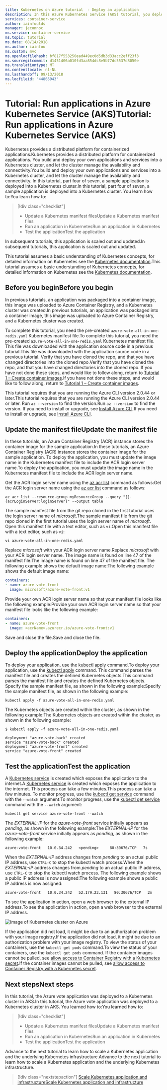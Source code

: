 ```yaml
---
title: Kubernetes on Azure tutorial  - Deploy an application
description: In this Azure Kubernetes Service (AKS) tutorial, you deploy a multi-container application to your cluster using a custom image stored in Azure Container Registry.
services: container-service
author: iainfoulds
manager: jeconnoc
ms.service: container-service
ms.topic: tutorial
ms.date: 08/14/2018
ms.author: iainfou
ms.custom: mvc
ms.openlocfilehash: bf817f553250ead449ec0d5db3d33acc2eff23f3
ms.sourcegitcommit: d1451406a010fd3aa854dc8e5b77dc5537d8050e
ms.translationtype: MT
ms.contentlocale: nl-NL
ms.lasthandoff: 09/13/2018
ms.locfileid: "44865943"
---
```

# <a name="tutorial-run-applications-in-azure-kubernetes-service-aks"></a><span data-ttu-id="95524-103">Tutorial: Run applications in Azure Kubernetes Service (AKS)</span><span class="sxs-lookup"><span data-stu-id="95524-103">Tutorial: Run applications in Azure Kubernetes Service (AKS)</span></span>

<span data-ttu-id="95524-104">Kubernetes provides a distributed platform for containerized applications.</span><span class="sxs-lookup"><span data-stu-id="95524-104">Kubernetes provides a distributed platform for containerized applications.</span></span> <span data-ttu-id="95524-105">You build and deploy your own applications and services into a Kubernetes cluster, and let the cluster manage the availability and connectivity.</span><span class="sxs-lookup"><span data-stu-id="95524-105">You build and deploy your own applications and services into a Kubernetes cluster, and let the cluster manage the availability and connectivity.</span></span> <span data-ttu-id="95524-106">In this tutorial, part four of seven, a sample application is deployed into a Kubernetes cluster.</span><span class="sxs-lookup"><span data-stu-id="95524-106">In this tutorial, part four of seven, a sample application is deployed into a Kubernetes cluster.</span></span> <span data-ttu-id="95524-107">You learn how to:</span><span class="sxs-lookup"><span data-stu-id="95524-107">You learn how to:</span></span>

> [!div class="checklist"]
> * <span data-ttu-id="95524-108">Update a Kubernetes manifest files</span><span class="sxs-lookup"><span data-stu-id="95524-108">Update a Kubernetes manifest files</span></span>
> * <span data-ttu-id="95524-109">Run an application in Kubernetes</span><span class="sxs-lookup"><span data-stu-id="95524-109">Run an application in Kubernetes</span></span>
> * <span data-ttu-id="95524-110">Test the application</span><span class="sxs-lookup"><span data-stu-id="95524-110">Test the application</span></span>

<span data-ttu-id="95524-111">In subsequent tutorials, this application is scaled out and updated.</span><span class="sxs-lookup"><span data-stu-id="95524-111">In subsequent tutorials, this application is scaled out and updated.</span></span>

<span data-ttu-id="95524-112">This tutorial assumes a basic understanding of Kubernetes concepts, for detailed information on Kubernetes see the [Kubernetes documentation][kubernetes-documentation].</span><span class="sxs-lookup"><span data-stu-id="95524-112">This tutorial assumes a basic understanding of Kubernetes concepts, for detailed information on Kubernetes see the [Kubernetes documentation][kubernetes-documentation].</span></span>

## <a name="before-you-begin"></a><span data-ttu-id="95524-113">Before you begin</span><span class="sxs-lookup"><span data-stu-id="95524-113">Before you begin</span></span>

<span data-ttu-id="95524-114">In previous tutorials, an application was packaged into a container image, this image was uploaded to Azure Container Registry, and a Kubernetes cluster was created.</span><span class="sxs-lookup"><span data-stu-id="95524-114">In previous tutorials, an application was packaged into a container image, this image was uploaded to Azure Container Registry, and a Kubernetes cluster was created.</span></span>

<span data-ttu-id="95524-115">To complete this tutorial, you need the pre-created `azure-vote-all-in-one-redis.yaml` Kubernetes manifest file.</span><span class="sxs-lookup"><span data-stu-id="95524-115">To complete this tutorial, you need the pre-created `azure-vote-all-in-one-redis.yaml` Kubernetes manifest file.</span></span> <span data-ttu-id="95524-116">This file was downloaded with the application source code in a previous tutorial.</span><span class="sxs-lookup"><span data-stu-id="95524-116">This file was downloaded with the application source code in a previous tutorial.</span></span> <span data-ttu-id="95524-117">Verify that you have cloned the repo, and that you have changed directories into the cloned repo.</span><span class="sxs-lookup"><span data-stu-id="95524-117">Verify that you have cloned the repo, and that you have changed directories into the cloned repo.</span></span> <span data-ttu-id="95524-118">If you have not done these steps, and would like to follow along, return to [Tutorial 1 – Create container images][aks-tutorial-prepare-app].</span><span class="sxs-lookup"><span data-stu-id="95524-118">If you have not done these steps, and would like to follow along, return to [Tutorial 1 – Create container images][aks-tutorial-prepare-app].</span></span>

<span data-ttu-id="95524-119">This tutorial requires that you are running the Azure CLI version 2.0.44 or later.</span><span class="sxs-lookup"><span data-stu-id="95524-119">This tutorial requires that you are running the Azure CLI version 2.0.44 or later.</span></span> <span data-ttu-id="95524-120">Run `az --version` to find the version.</span><span class="sxs-lookup"><span data-stu-id="95524-120">Run `az --version` to find the version.</span></span> <span data-ttu-id="95524-121">If you need to install or upgrade, see [Install Azure CLI][azure-cli-install].</span><span class="sxs-lookup"><span data-stu-id="95524-121">If you need to install or upgrade, see [Install Azure CLI][azure-cli-install].</span></span>

## <a name="update-the-manifest-file"></a><span data-ttu-id="95524-122">Update the manifest file</span><span class="sxs-lookup"><span data-stu-id="95524-122">Update the manifest file</span></span>

<span data-ttu-id="95524-123">In these tutorials, an Azure Container Registry (ACR) instance stores the container image for the sample application.</span><span class="sxs-lookup"><span data-stu-id="95524-123">In these tutorials, an Azure Container Registry (ACR) instance stores the container image for the sample application.</span></span> <span data-ttu-id="95524-124">To deploy the application, you must update the image name in the Kubernetes manifest file to include the ACR login server name.</span><span class="sxs-lookup"><span data-stu-id="95524-124">To deploy the application, you must update the image name in the Kubernetes manifest file to include the ACR login server name.</span></span>

<span data-ttu-id="95524-125">Get the ACR login server name using the [az acr list][az-acr-list] command as follows:</span><span class="sxs-lookup"><span data-stu-id="95524-125">Get the ACR login server name using the [az acr list][az-acr-list] command as follows:</span></span>

```azurecli
az acr list --resource-group myResourceGroup --query "[].{acrLoginServer:loginServer}" --output table
```

<span data-ttu-id="95524-126">The sample manifest file from the git repo cloned in the first tutorial uses the login server name of *microsoft*.</span><span class="sxs-lookup"><span data-stu-id="95524-126">The sample manifest file from the git repo cloned in the first tutorial uses the login server name of *microsoft*.</span></span> <span data-ttu-id="95524-127">Open this manifest file with a text editor, such as `vi`:</span><span class="sxs-lookup"><span data-stu-id="95524-127">Open this manifest file with a text editor, such as `vi`:</span></span>

```console
vi azure-vote-all-in-one-redis.yaml
```

<span data-ttu-id="95524-128">Replace *microsoft* with your ACR login server name.</span><span class="sxs-lookup"><span data-stu-id="95524-128">Replace *microsoft* with your ACR login server name.</span></span> <span data-ttu-id="95524-129">The image name is found on line 47 of the manifest file.</span><span class="sxs-lookup"><span data-stu-id="95524-129">The image name is found on line 47 of the manifest file.</span></span> <span data-ttu-id="95524-130">The following example shows the default image name:</span><span class="sxs-lookup"><span data-stu-id="95524-130">The following example shows the default image name:</span></span>

```yaml
containers:
- name: azure-vote-front
  image: microsoft/azure-vote-front:v1
```

<span data-ttu-id="95524-131">Provide your own ACR login server name so that your manifest file looks like the following example:</span><span class="sxs-lookup"><span data-stu-id="95524-131">Provide your own ACR login server name so that your manifest file looks like the following example:</span></span>

```yaml
containers:
- name: azure-vote-front
  image: <acrName>.azurecr.io/azure-vote-front:v1
```

<span data-ttu-id="95524-132">Save and close the file.</span><span class="sxs-lookup"><span data-stu-id="95524-132">Save and close the file.</span></span>

## <a name="deploy-the-application"></a><span data-ttu-id="95524-133">Deploy the application</span><span class="sxs-lookup"><span data-stu-id="95524-133">Deploy the application</span></span>

<span data-ttu-id="95524-134">To deploy your application, use the [kubectl apply][kubectl-apply] command.</span><span class="sxs-lookup"><span data-stu-id="95524-134">To deploy your application, use the [kubectl apply][kubectl-apply] command.</span></span> <span data-ttu-id="95524-135">This command parses the manifest file and creates the defined Kubernetes objects.</span><span class="sxs-lookup"><span data-stu-id="95524-135">This command parses the manifest file and creates the defined Kubernetes objects.</span></span> <span data-ttu-id="95524-136">Specify the sample manifest file, as shown in the following example:</span><span class="sxs-lookup"><span data-stu-id="95524-136">Specify the sample manifest file, as shown in the following example:</span></span>

```console
kubectl apply -f azure-vote-all-in-one-redis.yaml
```

<span data-ttu-id="95524-137">The Kubernetes objects are created within the cluster, as shown in the following example:</span><span class="sxs-lookup"><span data-stu-id="95524-137">The Kubernetes objects are created within the cluster, as shown in the following example:</span></span>

```
$ kubectl apply -f azure-vote-all-in-one-redis.yaml

deployment "azure-vote-back" created
service "azure-vote-back" created
deployment "azure-vote-front" created
service "azure-vote-front" created
```

## <a name="test-the-application"></a><span data-ttu-id="95524-138">Test the application</span><span class="sxs-lookup"><span data-stu-id="95524-138">Test the application</span></span>

<span data-ttu-id="95524-139">A [Kubernetes service][kubernetes-service] is created which exposes the application to the internet.</span><span class="sxs-lookup"><span data-stu-id="95524-139">A [Kubernetes service][kubernetes-service] is created which exposes the application to the internet.</span></span> <span data-ttu-id="95524-140">This process can take a few minutes.</span><span class="sxs-lookup"><span data-stu-id="95524-140">This process can take a few minutes.</span></span> <span data-ttu-id="95524-141">To monitor progress, use the [kubectl get service][kubectl-get] command with the `--watch` argument:</span><span class="sxs-lookup"><span data-stu-id="95524-141">To monitor progress, use the [kubectl get service][kubectl-get] command with the `--watch` argument:</span></span>

```console
kubectl get service azure-vote-front --watch
```

<span data-ttu-id="95524-142">The *EXTERNAL-IP* for the *azure-vote-front* service initially appears as *pending*, as shown in the following example:</span><span class="sxs-lookup"><span data-stu-id="95524-142">The *EXTERNAL-IP* for the *azure-vote-front* service initially appears as *pending*, as shown in the following example:</span></span>

```
azure-vote-front   10.0.34.242   <pending>     80:30676/TCP   7s
```

<span data-ttu-id="95524-143">When the *EXTERNAL-IP* address changes from *pending* to an actual public IP address, use `CTRL-C` to stop the kubectl watch process.</span><span class="sxs-lookup"><span data-stu-id="95524-143">When the *EXTERNAL-IP* address changes from *pending* to an actual public IP address, use `CTRL-C` to stop the kubectl watch process.</span></span> <span data-ttu-id="95524-144">The following example shows a public IP address is now assigned:</span><span class="sxs-lookup"><span data-stu-id="95524-144">The following example shows a public IP address is now assigned:</span></span>

```
azure-vote-front   10.0.34.242   52.179.23.131   80:30676/TCP   2m
```

<span data-ttu-id="95524-145">To see the application in action, open a web browser to the external IP address.</span><span class="sxs-lookup"><span data-stu-id="95524-145">To see the application in action, open a web browser to the external IP address.</span></span>

![Image of Kubernetes cluster on Azure](media/container-service-kubernetes-tutorials/azure-vote.png)

<span data-ttu-id="95524-147">If the application did not load, it might be due to an authorization problem with your image registry.</span><span class="sxs-lookup"><span data-stu-id="95524-147">If the application did not load, it might be due to an authorization problem with your image registry.</span></span> <span data-ttu-id="95524-148">To view the status of your containers, use the `kubectl get pods` command.</span><span class="sxs-lookup"><span data-stu-id="95524-148">To view the status of your containers, use the `kubectl get pods` command.</span></span> <span data-ttu-id="95524-149">If the container images cannot be pulled, see [allow access to Container Registry with a Kubernetes secret](https://docs.microsoft.com/azure/container-registry/container-registry-auth-aks#access-with-kubernetes-secret).</span><span class="sxs-lookup"><span data-stu-id="95524-149">If the container images cannot be pulled, see [allow access to Container Registry with a Kubernetes secret](https://docs.microsoft.com/azure/container-registry/container-registry-auth-aks#access-with-kubernetes-secret).</span></span>

## <a name="next-steps"></a><span data-ttu-id="95524-150">Next steps</span><span class="sxs-lookup"><span data-stu-id="95524-150">Next steps</span></span>

<span data-ttu-id="95524-151">In this tutorial, the Azure vote application was deployed to a Kubernetes cluster in AKS.</span><span class="sxs-lookup"><span data-stu-id="95524-151">In this tutorial, the Azure vote application was deployed to a Kubernetes cluster in AKS.</span></span> <span data-ttu-id="95524-152">You learned how to:</span><span class="sxs-lookup"><span data-stu-id="95524-152">You learned how to:</span></span>

> [!div class="checklist"]
> * <span data-ttu-id="95524-153">Update a Kubernetes manifest files</span><span class="sxs-lookup"><span data-stu-id="95524-153">Update a Kubernetes manifest files</span></span>
> * <span data-ttu-id="95524-154">Run an application in Kubernetes</span><span class="sxs-lookup"><span data-stu-id="95524-154">Run an application in Kubernetes</span></span>
> * <span data-ttu-id="95524-155">Test the application</span><span class="sxs-lookup"><span data-stu-id="95524-155">Test the application</span></span>

<span data-ttu-id="95524-156">Advance to the next tutorial to learn how to scale a Kubernetes application and the underlying Kubernetes infrastructure.</span><span class="sxs-lookup"><span data-stu-id="95524-156">Advance to the next tutorial to learn how to scale a Kubernetes application and the underlying Kubernetes infrastructure.</span></span>

> [!div class="nextstepaction"]
> <span data-ttu-id="95524-157">[Scale Kubernetes application and infrastructure][aks-tutorial-scale]</span><span class="sxs-lookup"><span data-stu-id="95524-157">[Scale Kubernetes application and infrastructure][aks-tutorial-scale]</span></span>

<!-- LINKS - external -->
[kubectl-apply]: https://kubernetes.io/docs/reference/generated/kubectl/kubectl-commands#apply
[kubectl-create]: https://kubernetes.io/docs/reference/generated/kubectl/kubectl-commands#create
[kubectl-get]: https://kubernetes.io/docs/reference/generated/kubectl/kubectl-commands#get
[kubernetes-documentation]: https://kubernetes.io/docs/home/
[kubernetes-service]: https://kubernetes.io/docs/concepts/services-networking/service/

<!-- LINKS - internal -->
[aks-tutorial-prepare-app]: ./tutorial-kubernetes-prepare-app.md
[aks-tutorial-scale]: ./tutorial-kubernetes-scale.md
[az-acr-list]: /cli/azure/acr#list
[azure-cli-install]: /cli/azure/install-azure-cli

